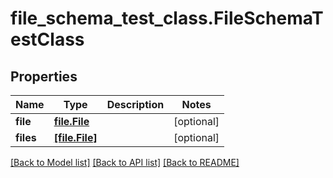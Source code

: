 # file_schema_test_class.FileSchemaTestClass

## Properties
Name | Type | Description | Notes
------------ | ------------- | ------------- | -------------
**file** | [**file.File**](File.md) |  | [optional] 
**files** | [**[file.File]**](File.md) |  | [optional] 

[[Back to Model list]](../README.md#documentation-for-models) [[Back to API list]](../README.md#documentation-for-api-endpoints) [[Back to README]](../README.md)


